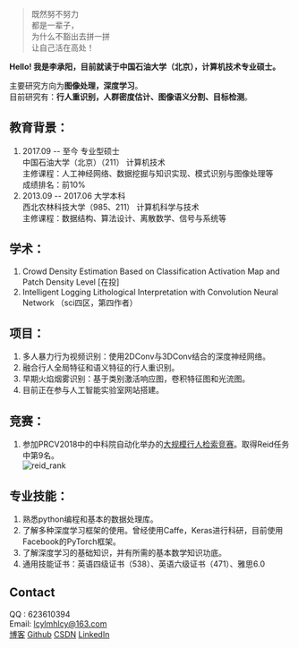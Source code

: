 > 既然努不努力  
> 都是一辈子，  
> 为什么不豁出去拼一拼  
> 让自己活在高处！

**Hello! 我是李承阳，目前就读于中国石油大学（北京），计算机技术专业硕士。**  
  
主要研究方向为**图像处理，深度学习**。  
目前研究有：**行人重识别，人群密度估计、图像语义分割、目标检测**。  

## 教育背景：
1. 2017.09 -- 至今   专业型硕士  
  中国石油大学（北京）（211）   计算机技术  
  主修课程：人工神经网络、数据挖掘与知识实现、模式识别与图像处理等  
  成绩排名：前10%  
2. 2013.09 -- 2017.06   大学本科  
  西北农林科技大学（985、211）  计算机科学与技术  
  主修课程：数据结构、算法设计、离散数学、信号与系统等  

## 学术：
1. Crowd Density Estimation Based on Classification Activation Map and Patch Density Level [在投]
2. Intelligent Logging Lithological Interpretation with Convolution Neural Network （sci四区，第四作者）

## 项目：
1. 多人暴力行为视频识别：使用2DConv与3DConv结合的深度神经网络。
2. 融合行人全局特征和语义特征的行人重识别。
3. 早期火焰烟雾识别：基于类别激活响应图，卷积特征图和光流图。
4. 目前正在参与人工智能实验室网站搭建。

## 竞赛：  
1. 参加PRCV2018中的中科院自动化举办的[大规模行人检索竞赛](http://prcv.qyhw.net.cn/pages/20)。取得Reid任务中第9名。  
![reid_rank](https://github.com/lcylmhlcy/lcylmhlcy.github.io/raw/master/img/reid_bisai.jpg)

## 专业技能：
1. 熟悉python编程和基本的数据处理库。
2. 了解多种深度学习框架的使用。曾经使用Caffe，Keras进行科研，目前使用Facebook的PyTorch框架。
3. 了解深度学习的基础知识，并有所需的基本数学知识功底。
4. 通用技能证书：英语四级证书（538）、英语六级证书（471）、雅思6.0

## Contact
QQ : 623610394  
Email: lcylmhlcy@163.com  
[博客](https://lcylmhlcy.github.io) 
[Github](http://github.com/lcylmhlcy) 
[CSDN](https://blog.csdn.net/qq_19598705)
[LinkedIn](https://www.linkedin.com/in/%E6%89%BF%E9%98%B3-%E6%9D%8E-4717b8165/)
